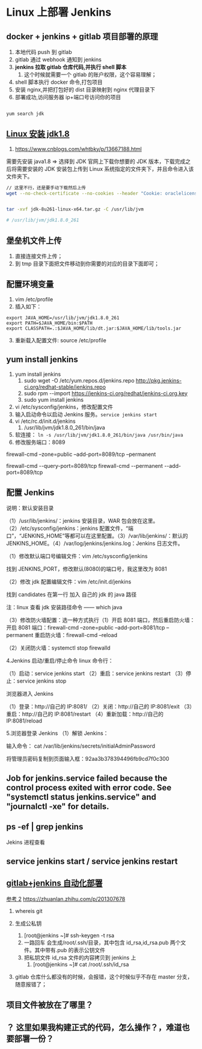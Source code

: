 # Linux 上部署 Jenkins

## docker + jenkins + gitlab 项目部署的原理

1. 本地代码 push 到 gitlab
2. gitlab 通过 webhook 通知到 jenkins
3. **jenkins 拉取 gitlab 仓库代码,并执行 shell 脚本**
   1. 这个时候就需要一个 gitlab 的账户权限，这个容易理解；
4. shell 脚本执行 docker 命令,打包项目
5. 安装 nginx,并把打包好的 dist 目录映射到 nginx 代理目录下
6. 部署成功,访问服务器 ip+端口号访问你的项目

```bash

yum search jdk
```

## [Linux 安装 jdk1.8](https://blog.csdn.net/qq_25646191/article/details/109097265)

1. https://www.cnblogs.com/whtbky/p/13667188.html

需要先安装 java1.8 => 选择到 JDK 官网上下载你想要的 JDK 版本，下载完成之后将需要安装的 JDK 安装包上传到 Linux 系统指定的文件夹下，并且命令进入该文件夹下。

```bash
// 这里不行，还是要手动下载然后上传
wget --no-check-certificate --no-cookies --header "Cookie: oraclelicense=accept-securebackup-cookie" https://download.oracle.com/otn/java/jdk/8u261-b12/a4634525489241b9a9e1aa73d9e118e6/jdk-8u261-linux-x64.tar.gz


tar -xvf jdk-8u261-linux-x64.tar.gz -C /usr/lib/jvm

# /usr/lib/jvm/jdk1.8.0_261


```

## 堡垒机文件上传

1. 直接连接文件上传；
2. 到 tmp 目录下面把文件移动到你需要的对应的目录下面即可；

## 配置环境变量

1. vim /etc/profile
2. 插入如下：

```
export JAVA_HOME=/usr/lib/jvm/jdk1.8.0_261
export PATH=$JAVA_HOME/bin:$PATH
export CLASSPATH=.:$JAVA_HOME/lib/dt.jar:$JAVA_HOME/lib/tools.jar
```

3. 重新载入配置文件: source /etc/profile

## yum install jenkins

1. yum install jenkins
   1. sudo wget -O /etc/yum.repos.d/jenkins.repo http://pkg.jenkins-ci.org/redhat-stable/jenkins.repo
   2. sudo rpm --import https://jenkins-ci.org/redhat/jenkins-ci.org.key
   3. sudo yum install jenkins
2. vi /etc/sysconfig/jenkins，修改配置文件
3. 输入启动命令以启动 Jenkins 服务。`service jenkins start`
4. vi /etc/rc.d/init.d/jenkins
   1. /usr/lib/jvm/jdk1.8.0_261/bin/java
5. 软连接： `ln -s /usr/lib/jvm/jdk1.8.0_261/bin/java /usr/bin/java`
6. 修改服务端口：8089

firewall-cmd –zone=public –add-port=8089/tcp –permanent

firewall-cmd --query-port=8089/tcp firewall-cmd --permanent --add-port=8089/tcp

## 配置 Jenkins

说明：默认安装目录

（1）/usr/lib/jenkins/：jenkins 安装目录，WAR 包会放在这里。（2）/etc/sysconfig/jenkins：jenkins 配置文件，“端口”，“JENKINS_HOME”等都可以在这里配置。（3）/var/lib/jenkins/：默认的 JENKINS_HOME。（4）/var/log/jenkins/jenkins.log：Jenkins 日志文件。

（1）修改默认端口号编辑文件：vim /etc/sysconfig/jenkins

找到 JENKINS_PORT，修改默认(8080)的端口号，我这里改为 8081

（2）修改 jdk 配置编辑文件：vim /etc/init.d/jenkins

找到 candidates 在第一行 加入 自己的 jdk 的 java 路径

注：linux 查看 jdk 安装路径命令 —— which java

（3）修改防火墙配置：选一种方式执行（1）开启 8081 端口，然后重启防火墙： 开启 8081 端口：firewall-cmd –zone=public –add-port=8081/tcp –permanent 重启防火墙：firewall-cmd –reload

（2）关闭防火墙：systemctl stop firewalld

4.Jenkins 启动/重启/停止命令 linux 命令行：

（1）启动：service jenkins start （2）重启：service jenkins restart （3）停止：service jenkins stop

浏览器进入 Jenkins

（1）登录：http://自己的 IP:8081/ （2）关闭：http://自己的 IP:8081/exit （3）重启：http://自己的 IP:8081/restart （4）重新加载：http://自己的 IP:8081/reload

5.浏览器登录 Jenkins （1）解锁 Jenkins：

输入命令： cat /var/lib/jenkins/secrets/initialAdminPassword

将管理员密码复制到页面输入框：92aa3b378394496fb9cd7f0c300

## Job for jenkins.service failed because the control process exited with error code. See "systemctl status jenkins.service" and "journalctl -xe" for details.

<!-- 最终通过软连接的形式解决了java的依赖的问题 -->

## ps -ef | grep jenkins

Jekins 进程查看

## service jenkins start / service jenkins restart

## [gitlab+jenkins 自动化部署](https://blog.csdn.net/ALLLiu/article/details/122559546)

[参考 2](https://blog.csdn.net/ALLLiu/article/details/122559546) https://zhuanlan.zhihu.com/p/201307678

1. whereis git

2. 生成公私钥
   1. [root@jenkins ~]# ssh-keygen -t rsa
   2. 一路回车 会生成/root/.ssh/目录，其中包含 id_rsa,id_rsa.pub 两个文件。其中带有.pub 的表示公钥文件
   3. 把私钥文件 id_rsa 文件的内容拷贝到 jenkins 上
      1. [root@jenkins ~]# cat /root/.ssh/id_rsa
3. gitlab 仓库什么都没有的时候，会报错，这个时候似乎不存在 master 分支，随意报错了；

## 项目文件被放在了哪里？

## ？ 这里如果我构建正式的代码，怎么操作？，难道也要部署一份？
